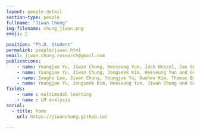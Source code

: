 ```yaml
---
layout: people-detail
section-type: people
fullname: "Jiwan Chung"
img-filename: chung_jiwan.png
emoji: 🐾

position: "Ph.D. Student"
permalink: people/jiwan.html
email: jiwan.chung.research@gmail.com
publications:
    - name: Youngjae Yu, Jiwan Chung, Heeseung Yun, Jack Hessel, Jae Sung Park, Ximing Lu, Prithviraj Ammanabrolu, Rowan Zellers, Ronan Le Bras, Gunhee Kim and Yejin Choi, Multimodal Knowledge Alignment with Reinforcement Learning, .
    - name: Youngjae Yu, Jiwan Chung, Jongseok Kim, Heeseung Yun and Gunhee Kim, Transitional Adaptation of Pretrained Models for Visual Storytelling, .
    - name: Sangho Lee, Jiwan Chung, Youngjae Yu, Gunhee Kim, Thomas Breuel, Gal Chechik and Yale Song, Automatic Curation of Large-Scale Datasets for Audio-Visual Representation Learning, .
    - name: Youngjae Yu, Jongseok Kim, Heeseung Yun, Jiwan Chung and Gunhee Kim, Character Grounding and Re-Identification in Story of Videos and Text Descriptions, .
fields:
    - name : multimodal learning
    - name : LM analysis
social:
  - title: home
    url: https://jiwanchung.github.io/

---
```

